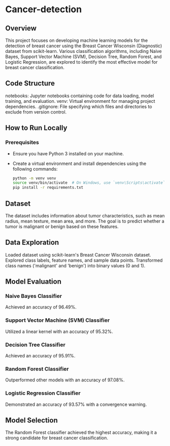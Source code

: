 # Cancer-detection

## Overview
This project focuses on developing machine learning models for the detection of breast cancer using the Breast Cancer Wisconsin (Diagnostic) dataset from scikit-learn. Various classification algorithms, including Naive Bayes, Support Vector Machine (SVM), Decision Tree, Random Forest, and Logistic Regression, are explored to identify the most effective model for breast cancer classification.

## Code Structure
notebooks: Jupyter notebooks containing code for data loading, model training, and evaluation.
venv: Virtual environment for managing project dependencies.
.gitignore: File specifying which files and directories to exclude from version control.

## How to Run Locally

### Prerequisites

- Ensure you have Python 3 installed on your machine.
- Create a virtual environment and install dependencies using the following commands:

  ```bash
  python -m venv venv
  source venv/bin/activate  # On Windows, use `venv\Scripts\activate`
  pip install -r requirements.txt

## Dataset
The dataset includes information about tumor characteristics, such as mean radius, mean texture, mean area, and more. The goal is to predict whether a tumor is malignant or benign based on these features.

## Data Exploration
Loaded dataset using scikit-learn's Breast Cancer Wisconsin dataset.
Explored class labels, feature names, and sample data points.
Transformed class names ('malignant' and 'benign') into binary values (0 and 1).

## Model Evaluation
### Naive Bayes Classifier
Achieved an accuracy of 96.49%.
###  Support Vector Machine (SVM) Classifier
Utilized a linear kernel with an accuracy of 95.32%.
###  Decision Tree Classifier
Achieved an accuracy of 95.91%.
###  Random Forest Classifier
Outperformed other models with an accuracy of 97.08%.
###  Logistic Regression Classifier
Demonstrated an accuracy of 93.57% with a convergence warning.

## Model Selection
The Random Forest classifier achieved the highest accuracy, making it a strong candidate for breast cancer classification.
